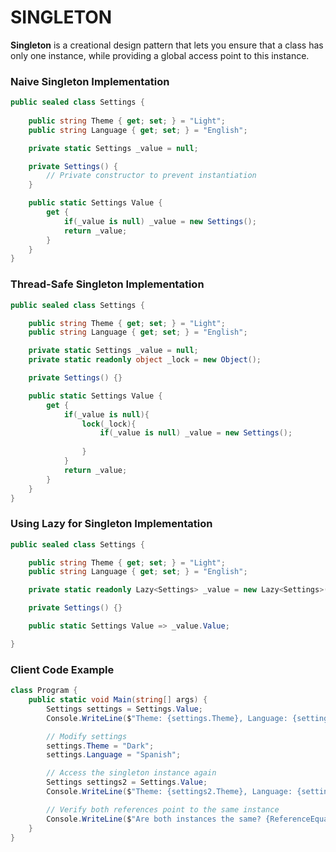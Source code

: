 # SINGLETON
**Singleton** is a creational design pattern that lets you ensure that a class has only one instance,  while providing a global access point to this instance.

### Naive Singleton Implementation
```csharp
public sealed class Settings {
    
    public string Theme { get; set; } = "Light";
    public string Language { get; set; } = "English";

    private static Settings _value = null;

    private Settings() {
        // Private constructor to prevent instantiation
    }

    public static Settings Value {
        get {
            if(_value is null) _value = new Settings();
            return _value;
        }
    }
}
```

### Thread-Safe Singleton Implementation
```csharp
public sealed class Settings {

    public string Theme { get; set; } = "Light";
    public string Language { get; set; } = "English";

    private static Settings _value = null;
    private static readonly object _lock = new Object();

    private Settings() {}

    public static Settings Value {
        get {
            if(_value is null){
                lock(_lock){
                    if(_value is null) _value = new Settings();
    
                }
            }
            return _value;
        }
    }
}
```

### Using Lazy<T> for Singleton Implementation
```csharp
public sealed class Settings {

    public string Theme { get; set; } = "Light";
    public string Language { get; set; } = "English";

    private static readonly Lazy<Settings> _value = new Lazy<Settings>(() => new Settings());

    private Settings() {}

    public static Settings Value => _value.Value;

}
```

### Client Code Example
```csharp
class Program {
    public static void Main(string[] args) {
        Settings settings = Settings.Value;
        Console.WriteLine($"Theme: {settings.Theme}, Language: {settings.Language}");

        // Modify settings
        settings.Theme = "Dark";
        settings.Language = "Spanish";

        // Access the singleton instance again
        Settings settings2 = Settings.Value;
        Console.WriteLine($"Theme: {settings2.Theme}, Language: {settings2.Language}");

        // Verify both references point to the same instance
        Console.WriteLine($"Are both instances the same? {ReferenceEquals(settings, settings2)}");
    }
}
```